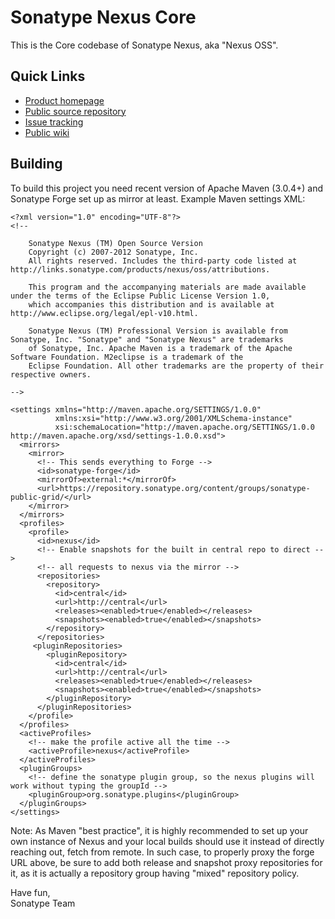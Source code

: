 # Sonatype Nexus Core

This is the Core codebase of Sonatype Nexus, aka "Nexus OSS".

## Quick Links

* [Product homepage](http://www.sonatype.org/nexus/participate)
* [Public source repository](https://github.com/sonatype/nexus)
* [Issue tracking](https://issues.sonatype.org/browse/NEXUS)
* [Public wiki](https://docs.sonatype.com/display/SPRTNXOSS)

## Building

To build this project you need recent version of Apache Maven (3.0.4+) and Sonatype Forge set up as mirror at least.
Example Maven settings XML:

```
<?xml version="1.0" encoding="UTF-8"?>
<!--

    Sonatype Nexus (TM) Open Source Version
    Copyright (c) 2007-2012 Sonatype, Inc.
    All rights reserved. Includes the third-party code listed at http://links.sonatype.com/products/nexus/oss/attributions.

    This program and the accompanying materials are made available under the terms of the Eclipse Public License Version 1.0,
    which accompanies this distribution and is available at http://www.eclipse.org/legal/epl-v10.html.

    Sonatype Nexus (TM) Professional Version is available from Sonatype, Inc. "Sonatype" and "Sonatype Nexus" are trademarks
    of Sonatype, Inc. Apache Maven is a trademark of the Apache Software Foundation. M2eclipse is a trademark of the
    Eclipse Foundation. All other trademarks are the property of their respective owners.

-->

<settings xmlns="http://maven.apache.org/SETTINGS/1.0.0"
          xmlns:xsi="http://www.w3.org/2001/XMLSchema-instance"
          xsi:schemaLocation="http://maven.apache.org/SETTINGS/1.0.0 http://maven.apache.org/xsd/settings-1.0.0.xsd">
  <mirrors>
    <mirror>
      <!-- This sends everything to Forge -->
      <id>sonatype-forge</id>
      <mirrorOf>external:*</mirrorOf>
      <url>https://repository.sonatype.org/content/groups/sonatype-public-grid/</url>
    </mirror>
  </mirrors>
  <profiles>
    <profile>
      <id>nexus</id>
      <!-- Enable snapshots for the built in central repo to direct -->
      <!-- all requests to nexus via the mirror -->
      <repositories>
        <repository>
          <id>central</id>
          <url>http://central</url>
          <releases><enabled>true</enabled></releases>
          <snapshots><enabled>true</enabled></snapshots>
        </repository>
      </repositories>
     <pluginRepositories>
        <pluginRepository>
          <id>central</id>
          <url>http://central</url>
          <releases><enabled>true</enabled></releases>
          <snapshots><enabled>true</enabled></snapshots>
        </pluginRepository>
      </pluginRepositories>
    </profile>
  </profiles>
  <activeProfiles>
    <!-- make the profile active all the time -->
    <activeProfile>nexus</activeProfile>
  </activeProfiles>
  <pluginGroups>
    <!-- define the sonatype plugin group, so the nexus plugins will work without typing the groupId -->
    <pluginGroup>org.sonatype.plugins</pluginGroup>
  </pluginGroups>
</settings>
```

Note: As Maven "best practice", it is highly recommended to set up your own instance of Nexus and your local builds should use it instead of directly 
reaching out, fetch from remote. In such case, to properly proxy the forge URL above, be sure to add both release and snapshot proxy repositories for it, as
it is actually a repository group having "mixed" repository policy.

Have fun,  
Sonatype Team

